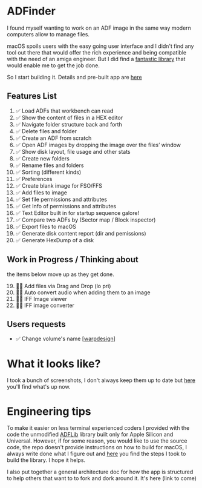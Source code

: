 # ADFinder

I found myself wanting to work on an ADF image in the same way modern computers allow to manage files. 

macOS spoils users with the easy going user interface and I didn't find any tool out there that would offer the rich experience and being compatible with the need of an amiga engineer. But I did find a [fantastic library](https://github.com/adflib/ADFlib) that would enable me to get the job done.

So I start building it. Details and pre-built app are [here](https://ginnov.github.io/littlethings/)

## Features List

1.	✅ Load ADFs that workbench can read
2.	✅ Show the content of files in a HEX editor
3.	✅ Navigate folder structure back and forth
4.	✅ Delete files and folder
5.	✅ Create an ADF from scratch
6.	✅ Open ADF images by dropping the image over the files’ window
7.	✅ Show disk layout, file usage and other stats
8.	✅ Create new folders
9.	✅ Rename files and folders
10.	✅ Sorting (different kinds)
11.	✅ Preferences
12.	✅ Create blank image for FSO/FFS
13. ✅ Add files to image
14. ✅ Set file permissions and attributes
15. ✅ Get Info of permissions and attributes
16. ✅ Text Editor built in for startup sequence galore!
17. ✅ Compare two ADFs by (Sector map / Block inspector)
18. ✅ Export files to macOS
19. ✅ Generate disk content report (dir and pemissions)
20. ✅ Generate HexDump of a disk

## Work in Progress / Thinking about
the items below move up as they get done.

19.	👷🏻 Add files via Drag and Drop (lo pri)
21.	👷🏻 Auto convert audio when adding them to an image
22.	👷🏻 IFF Image viewer
23.	👷🏻 IFF image converter	


## Users requests
* ✅ Change volume's name [[warpdesign](https://github.com/warpdesign)]


# What it looks like?
I took a bunch of screenshots, I don't always keep them up to date but [here](https://ginnov.github.io/littlethings/adfinder_learnmore.html) you'll find what's up now.

# Engineering tips
To make it easier on less terminal experienced coders I provided with the code the unmodified [ADFLib](https://github.com/adflib/ADFlib) library built only for Apple Silicon and Universal. However, if for some reason, you would like to use the source code, the repo doesn't provide instructions on how to build for macOS, I always write done what I figure out and [here](https://github.com/GINNOV/littlethings/tree/master/Amiga/Tools/ADFinder/distribution/docs) you find the steps I took to build the library. I hope it helps.

I also put together a general architecture doc for how the app is structured to help others that want to to fork and dork around it. It's here (link to come)
